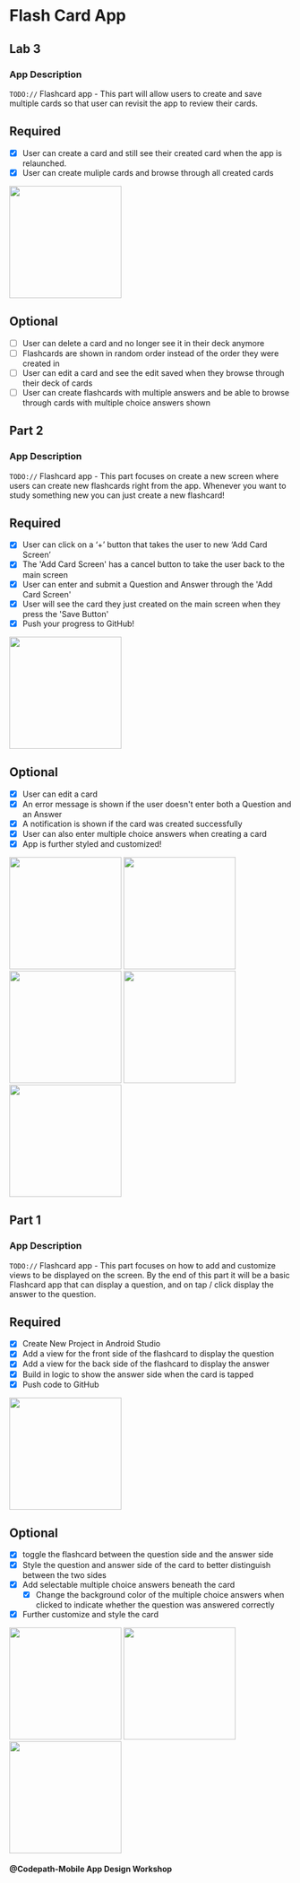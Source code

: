 # Flash Card App

## Lab 3

### App Description
`TODO://` Flashcard app - This part will allow users to create and save multiple cards so that user can revisit the app to review their cards. 

## Required
- [x] User can create a card and still see their created card when the app is relaunched.
- [x] User can create muliple cards and browse through all created cards

<img src="https://github.com/EvyEve/FlashCrd_App/blob/master/Part2_Gifs/flashp3_req.gif" width=200> <br>
## Optional
- [ ] User can delete a card and no longer see it in their deck anymore
- [ ] Flashcards are shown in random order instead of the order they were created in
- [ ] User can edit a card and see the edit saved when they browse through their deck of cards
- [ ] User can create flashcards with multiple answers and be able to browse through cards with multiple choice answers shown

## Part 2

### App Description
`TODO://` Flashcard app - This part focuses on create a new screen where users can create new flashcards right from the app. Whenever you want to study something new you can just create a new flashcard! 

## Required
- [x] User can click on a ‘+’ button that takes the user to new ‘Add Card Screen’
- [x] The 'Add Card Screen' has a cancel button to take the user back to the main screen
- [x] User can enter and submit a Question and Answer through the 'Add Card Screen'
- [x] User will see the card they just created on the main screen when they press the 'Save Button'
- [x] Push your progress to GitHub!

<img src="https://github.com/EvyEve/FlashCrd_App/blob/master/Part2_Gifs/flashp2_req.gif" width=200> <br>
## Optional
- [x] User can edit a card
- [x] An error message is shown if the user doesn't enter both a Question and an Answer
- [x] A notification is shown if the card was created successfully
- [x] User can also enter multiple choice answers when creating a card
- [x] App is further styled and customized!

<img src="https://github.com/EvyEve/FlashCrd_App/blob/master/Part2_Gifs/flashp2_op1.gif" width=200>  <img src="https://github.com/EvyEve/FlashCrd_App/blob/master/Part2_Gifs/flashp2_op2.gif" width=200>  <img src="https://github.com/EvyEve/FlashCrd_App/blob/master/Part2_Gifs/flashp2_op3.gif" width=200>  <img src="https://github.com/EvyEve/FlashCrd_App/blob/master/Part2_Gifs/flashp2_op4.gif" width=200>  <img src="https://github.com/EvyEve/FlashCrd_App/blob/master/Part2_Gifs/flashp2_op5.gif" width=200>    

## Part 1

### App Description
`TODO://` Flashcard app - This part focuses on how to add and customize views to be displayed on the screen. By the end of this part it will be a basic Flashcard app that can display a question, and on tap / click display the answer to the question.

## Required
- [x] Create New Project in Android Studio
- [x] Add a view for the front side of the flashcard to display the question
- [x] Add a view for the back side of the flashcard to display the answer
- [x] Build in logic to show the answer side when the card is tapped
- [x] Push code to GitHub
<img src="https://github.com/EvyEve/FlashCrd_App/blob/master/Part1_Gifs/flash.gif" width=200> 

## Optional
- [x] toggle the flashcard between the question side and the answer side
- [x] Style the question and answer side of the card to better distinguish between the two sides
- [x] Add selectable multiple choice answers beneath the card
   - [x] Change the background color of the multiple choice answers when clicked to indicate whether the question was answered correctly
- [x] Further customize and style the card

<img src="https://github.com/EvyEve/FlashCrd_App/blob/master/Part1_Gifs/flash_op1.gif" width=200>  <img src="https://github.com/EvyEve/FlashCrd_App/blob/master/Part1_Gifs/flash_op2.gif" width=200>  <img src="https://github.com/EvyEve/FlashCrd_App/blob/master/Part1_Gifs/flash_op3.gif" width=200>

#### @Codepath-Mobile App Design Workshop
